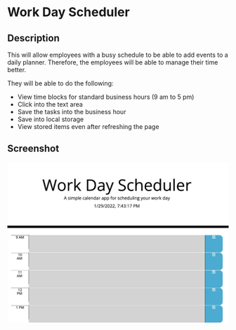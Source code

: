 # Work Day Scheduler

## Description

This will allow employees with a busy schedule to be able to add events to a daily planner. Therefore, the employees will be able to manage their time better.

They will be able to do the following:
* View time blocks for standard business hours (9 am to 5 pm)
* Click into the text area
* Save the tasks into the business hour
* Save into local storage
* View stored items even after refreshing the page

## Screenshot
<img src ="./assets/images/screenshot.png">
